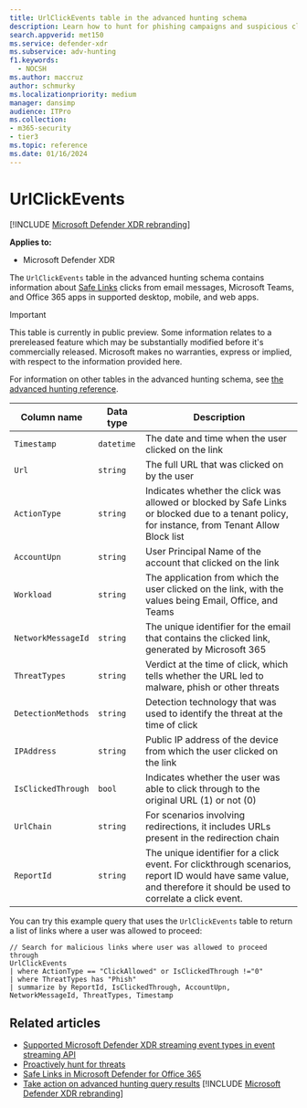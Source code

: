 ```yaml
---
title: UrlClickEvents table in the advanced hunting schema
description: Learn how to hunt for phishing campaigns and suspicious clicks using the UrlClickEvents table in the advanced hunting schema.
search.appverid: met150
ms.service: defender-xdr
ms.subservice: adv-hunting
f1.keywords: 
  - NOCSH
ms.author: maccruz
author: schmurky
ms.localizationpriority: medium
manager: dansimp
audience: ITPro
ms.collection: 
- m365-security
- tier3
ms.topic: reference
ms.date: 01/16/2024
---
```


# UrlClickEvents

[!INCLUDE [Microsoft Defender XDR rebranding](../includes/microsoft-defender.md)]


**Applies to:**
- Microsoft Defender XDR


The `UrlClickEvents` table in the advanced hunting schema contains information about [Safe Links](../office-365-security/safe-links-about.md) clicks from email messages, Microsoft Teams, and Office 365 apps in supported desktop, mobile, and web apps.

> [!IMPORTANT]
> This table is currently in public preview. Some information relates to a prereleased feature which may be substantially modified before it's commercially released. Microsoft makes no warranties, express or implied, with respect to the information provided here.

For information on other tables in the advanced hunting schema, see [the advanced hunting reference](advanced-hunting-schema-tables.md).

| Column name | Data type | Description |
|-------------|-----------|-------------|
| `Timestamp` | `datetime` | The date and time when the user clicked on the link |
| `Url` | `string` | The full URL that was clicked on by the user |
| `ActionType` | `string` | Indicates whether the click was allowed or blocked by Safe Links or blocked due to a tenant policy, for instance, from Tenant Allow Block list|
| `AccountUpn` | `string` | User Principal Name of the account that clicked on the link|
| `Workload` | `string` | The application from which the user clicked on the link, with the values being Email, Office, and Teams|
| `NetworkMessageId` | `string` | The unique identifier for the email that contains the clicked link, generated by Microsoft 365|
| `ThreatTypes` | `string` | Verdict at the time of click, which tells whether the URL led to malware, phish or other threats|
| `DetectionMethods` | `string` | Detection technology that was used to identify the threat at the time of click|
| `IPAddress` | `string` | Public IP address of the device from which the user clicked on the link|
| `IsClickedThrough` | `bool` | Indicates whether the user was able to click through to the original URL (1) or not (0)|
| `UrlChain` | `string` | For scenarios involving redirections, it includes URLs present in the redirection chain|
| `ReportId` | `string` | The unique identifier for a click event. For clickthrough scenarios, report ID would have same value, and therefore it should be used to correlate a click event.|


You can try this example query that uses the `UrlClickEvents` table to return a list of links where a user was allowed to proceed: 

```kusto
// Search for malicious links where user was allowed to proceed through
UrlClickEvents
| where ActionType == "ClickAllowed" or IsClickedThrough !="0"
| where ThreatTypes has "Phish"
| summarize by ReportId, IsClickedThrough, AccountUpn, NetworkMessageId, ThreatTypes, Timestamp
```

## Related articles
- [Supported Microsoft Defender XDR streaming event types in event streaming API](supported-event-types.md)
- [Proactively hunt for threats](advanced-hunting-overview.md)
- [Safe Links in Microsoft Defender for Office 365](../office-365-security/safe-links-about.md)
- [Take action on advanced hunting query results](advanced-hunting-take-action.md)
[!INCLUDE [Microsoft Defender XDR rebranding](../includes/defender-m3d-techcommunity.md)]
